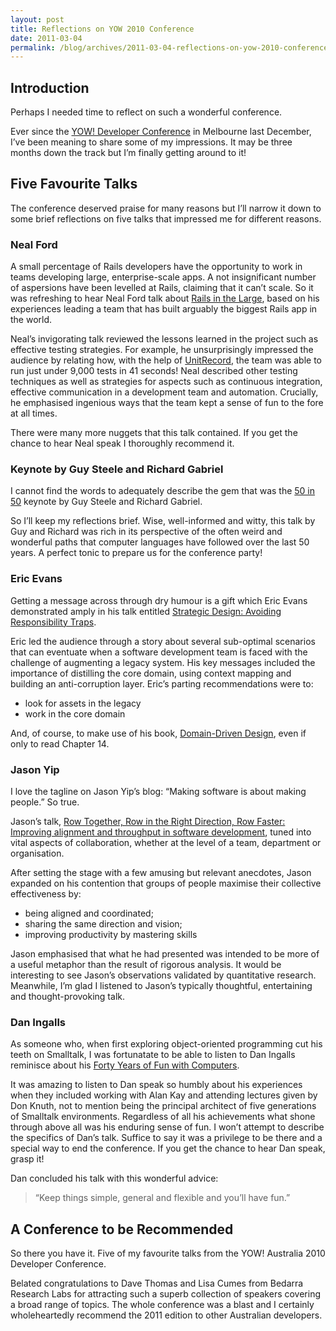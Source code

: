 ```yaml
---
layout: post
title: Reflections on YOW 2010 Conference
date: 2011-03-04
permalink: /blog/archives/2011-03-04-reflections-on-yow-2010-conference
---
```


## Introduction

Perhaps I needed time to reflect on such a wonderful conference.

Ever since the [YOW! Developer
Conference](http://www.yowconference.com.au/melbourne/events_tracks/index_tracks.html)
in Melbourne last December, I’ve been meaning to share some of my
impressions. It may be three months down the track but I’m finally
getting around to it!

## Five Favourite Talks

The conference deserved praise for many reasons but I’ll narrow it down
to some brief reflections on five talks that impressed me for different
reasons.

### Neal Ford

A small percentage of Rails developers have the opportunity to work in
teams developing large, enterprise-scale apps. A not insignificant
number of aspersions have been levelled at Rails, claiming that it can’t
scale. So it was refreshing to hear Neal Ford talk about [Rails in the
Large](http://www.yowconference.com.au/melbourne/events_tracks/event_details.html?eventId=2598),
based on his experiences leading a team that has built arguably the
biggest Rails app in the world.

Neal’s invigorating talk reviewed the lessons learned in the project
such as effective testing strategies. For example, he unsurprisingly
impressed the audience by relating how, with the help of
[UnitRecord](https://github.com/dan-manges/unit-record), the team was
able to run just under 9,000 tests in 41 seconds! Neal described other
testing techniques as well as strategies for aspects such as continuous
integration, effective communication in a development team and
automation. Crucially, he emphasised ingenious ways that the team kept a
sense of fun to the fore at all times.

There were many more nuggets that this talk contained. If you get the
chance to hear Neal speak I thoroughly recommend it.

### Keynote by Guy Steele and Richard Gabriel

I cannot find the words to adequately describe the gem that was the [50
in
50](http://www.yowconference.com.au/melbourne/events_tracks/event_details.html?eventId=2596)
keynote by Guy Steele and Richard Gabriel.

So I’ll keep my reflections brief. Wise, well-informed and witty, this
talk by Guy and Richard was rich in its perspective of the often weird
and wonderful paths that computer languages have followed over the last
50 years. A perfect tonic to prepare us for the conference party!

### Eric Evans

Getting a message across through dry humour is a gift which Eric Evans
demonstrated amply in his talk entitled [Strategic Design: Avoiding
Responsibility
Traps](http://www.yowconference.com.au/melbourne/events_tracks/event_details.html?eventId=2637).

Eric led the audience through a story about several sub-optimal
scenarios that can eventuate when a software development team is faced
with the challenge of augmenting a legacy system. His key messages
included the importance of distilling the core domain, using context
mapping and building an anti-corruption layer. Eric’s parting
recommendations were to:

-   look for assets in the legacy
-   work in the core domain

And, of course, to make use of his book, [Domain-Driven
Design](http://www.amazon.com/Domain-Driven-Design-Tackling-Complexity-Software/dp/0321125215),
even if only to read Chapter 14.

### Jason Yip

I love the tagline on Jason Yip’s blog: “Making software is about making
people.” So true.

Jason’s talk, [Row Together, Row in the Right Direction, Row Faster:
Improving alignment and throughput in software
development](http://www.yowconference.com.au/melbourne/events_tracks/event_details.html?eventId=2619),
tuned into vital aspects of collaboration, whether at the level of a
team, department or organisation.

After setting the stage with a few amusing but relevant anecdotes, Jason
expanded on his contention that groups of people maximise their
collective effectiveness by:

-   being aligned and coordinated;
-   sharing the same direction and vision;
-   improving productivity by mastering skills

Jason emphasised that what he had presented was intended to be more of a
useful metaphor than the result of rigorous analysis. It would be
interesting to see Jason’s observations validated by quantitative
research. Meanwhile, I’m glad I listened to Jason’s typically
thoughtful, entertaining and thought-provoking talk.

### Dan Ingalls

As someone who, when first exploring object-oriented programming cut his
teeth on Smalltalk, I was fortunatate to be able to listen to Dan
Ingalls reminisce about his [Forty Years of Fun with
Computers](http://www.yowconference.com.au/melbourne/events_tracks/event_details.html?eventId=2738).

It was amazing to listen to Dan speak so humbly about his experiences
when they included working with Alan Kay and attending lectures given by
Don Knuth, not to mention being the principal architect of five
generations of Smalltalk environments. Regardless of all his
achievements what shone through above all was his enduring sense of fun.
I won’t attempt to describe the specifics of Dan’s talk. Suffice to say
it was a privilege to be there and a special way to end the conference.
If you get the chance to hear Dan speak, grasp it!

Dan concluded his talk with this wonderful advice:

> “Keep things simple, general and flexible and you’ll have fun.”

## A Conference to be Recommended

So there you have it. Five of my favourite talks from the YOW! Australia
2010 Developer Conference.

Belated congratulations to Dave Thomas and Lisa Cumes from Bedarra
Research Labs for attracting such a superb collection of speakers
covering a broad range of topics. The whole conference was a blast and I
certainly wholeheartedly recommend the 2011 edition to other Australian
developers.
